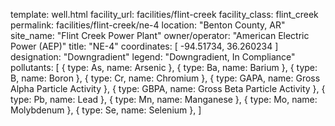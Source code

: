template: well.html
facility_url: facilities/flint-creek
facility_class: flint_creek
permalink: facilities/flint-creek/ne-4
location: "Benton County, AR"
site_name: "Flint Creek Power Plant"
owner/operator: "American Electric Power (AEP)"
title: "NE-4"
coordinates: [
  -94.51734,
  36.260234
]
designation: "Downgradient"
legend: "Downgradient, In Compliance"
pollutants: [
  {
    type: As,
    name: Arsenic
  },
  {
    type: Ba,
    name: Barium
  },
  {
    type: B,
    name: Boron
  },
  {
    type: Cr,
    name: Chromium
  },
  {
    type: GAPA,
    name: Gross Alpha Particle Activity
  },
  {
    type: GBPA,
    name: Gross Beta Particle Activity
  },
  {
    type: Pb,
    name: Lead
  },
  {
    type: Mn,
    name: Manganese
  },
  {
    type: Mo,
    name: Molybdenum
  },
  {
    type: Se,
    name: Selenium
  },
]